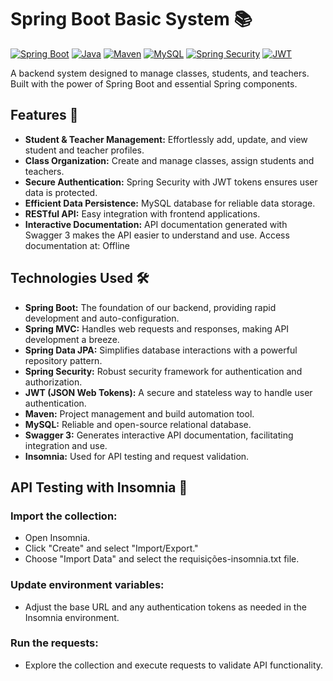 # Spring Boot Basic System 📚

[![Spring Boot](https://img.shields.io/badge/Spring_Boot-F2F4F9?style=for-the-badge&logo=spring-boot)](https://spring.io/projects/spring-boot)
[![Java](https://img.shields.io/badge/Java-ED8B00?style=for-the-badge&logo=openjdk)](https://www.java.com/en/)
[![Maven](https://img.shields.io/badge/Maven-C71A36?style=for-the-badge&logo=apache-maven)](https://maven.apache.org/)
[![MySQL](https://img.shields.io/badge/MySQL-00000F?style=for-the-badge&logo=mysql)](https://www.mysql.com/)
[![Spring Security](https://img.shields.io/badge/Spring_Security-6DB33F?style=for-the-badge&logo=spring-security)](https://spring.io/projects/spring-security)
[![JWT](https://img.shields.io/badge/JWT-000000?style=for-the-badge&logo=json-web-tokens)](https://jwt.io/)

A backend system designed to manage classes, students, and teachers. Built with the power of Spring Boot and essential Spring components.

## Features 🚀

* **Student & Teacher Management:**  Effortlessly add, update, and view student and teacher profiles.
* **Class Organization:** Create and manage classes, assign students and teachers.
* **Secure Authentication:**  Spring Security with JWT tokens ensures user data is protected.
* **Efficient Data Persistence:**  MySQL database for reliable data storage.
* **RESTful API:**  Easy integration with frontend applications.
* **Interactive Documentation:** API documentation generated with Swagger 3 makes the API easier to understand and use. Access documentation at: Offline

## Technologies Used 🛠️

* **Spring Boot:**  The foundation of our backend, providing rapid development and auto-configuration.
* **Spring MVC:**  Handles web requests and responses, making API development a breeze.
* **Spring Data JPA:**  Simplifies database interactions with a powerful repository pattern.
* **Spring Security:** Robust security framework for authentication and authorization.
* **JWT (JSON Web Tokens):**  A secure and stateless way to handle user authentication.
* **Maven:**  Project management and build automation tool.
* **MySQL:**  Reliable and open-source relational database.
* **Swagger 3:** Generates interactive API documentation, facilitating integration and use.
* **Insomnia:**  Used for API testing and request validation.

## API Testing with Insomnia 🧪

### Import the collection:
* Open Insomnia.
* Click "Create" and select "Import/Export."
* Choose "Import Data" and select the requisições-insomnia.txt file.

### Update environment variables:
* Adjust the base URL and any authentication tokens as needed in the Insomnia environment.
     
### Run the requests:
* Explore the collection and execute requests to validate API functionality.
